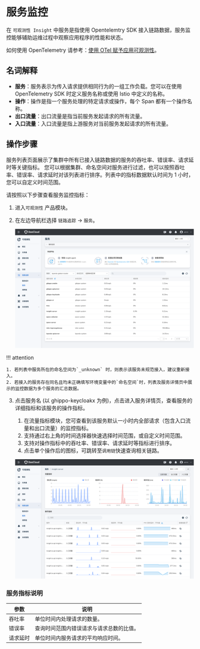 # 服务监控

在 `可观测性 Insight` 中服务是指使用 Opentelemtry SDK 接入链路数据，服务监控能够辅助运维过程中观察应用程序的性能和状态。

如何使用 OpenTelemetry 请参考：[使用 OTel 赋予应用可观测性](https://docs.daocloud.io/insight/user-guide/quickstart/otel/otel/)。

## 名词解释

- **服务**：服务表示为传入请求提供相同行为的一组工作负载。您可以在使用 OpenTelemetry SDK 时定义服务名称或使用 Istio 中定义的名称。
- **操作**：操作是指一个服务处理的特定请求或操作，每个 Span 都有一个操作名称。
- **出口流量**：出口流量是指当前服务发起请求的所有流量。
- **入口流量**：入口流量是指上游服务对当前服务发起请求的所有流量。

## 操作步骤

服务列表页面展示了集群中所有已接入链路数据的服务的吞吐率、错误率、请求延时等关键指标。
您可以根据集群、命名空间对服务进行过滤，也可以按照吞吐率、错误率、请求延时对该列表进行排序。列表中的指标数据默认时间为 1 小时，您可以自定义时间范围。

请按照以下步骤查看服务监控指标：

1. 进入`可观测性` 产品模块。

2. 在左边导航栏选择 `链路追踪` -> `服务`。

    ![服务监控](../../images/service00.png)

!!! attention

    1. 若列表中服务所在的命名空间为`_unknown` 时，则表示该服务未规范接入，建议重新接入。
    2. 若接入的服务存在同名且均未正确填写环境变量中的`命名空间`时，列表及服务详情页中展示的监控数据为多个服务的汇总数据。

3. 点击服务名 (以 ghippo-keycloakx 为例)，点击进入服务详情页，查看服务的详细指标和该服务的操作指标。

   1. 在流量指标模块，您可查看到该服务默认一小时内全部请求（包含入口流量和出口流量）的监控指标。
   2. 支持通过右上角的时间选择器快速选择时间范围，或自定义时间范围。
   3. 支持对操作指标中的吞吐率、错误率、请求延时等指标进行排序。
   4. 点击单个操作后的图标，可跳转至`调用链`快速查询相关链路。

    ![服务监控](../../images/service01.png)

### 服务指标说明

| 参数     | 说明                                     |
| -------- | ---------------------------------------- |
| 吞吐率   | 单位时间内处理请求的数量。               |
| 错误率   | 查询时间范围内错误请求与请求总数的比值。 |
| 请求延时 | 单位时间内服务请求的平均响应时间。       |
